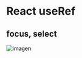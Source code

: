 # React useRef
## focus, select
![imagen](https://user-images.githubusercontent.com/52834318/177895940-0eb8ace9-9d6f-4caf-954d-23bd9cd2993a.png)

